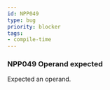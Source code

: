 ```yaml
---
id: NPP049
type: bug
priority: blocker
tags:
- compile-time 
---
```


### NPP049 Operand expected
Expected an operand.
